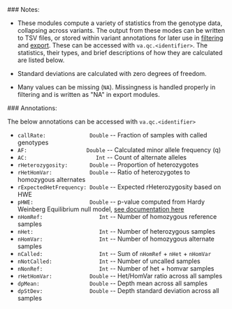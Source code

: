 <div class="cmdhead"></div>

<div class="description"></div>

<div class="synopsis"></div>

<div class="options"></div>

<div class="cmdsubsection"> 
### Notes:

 - These modules compute a variety of statistics from the genotype data, collapsing across variants.  The output from these modes can be written to TSV files, or stored within variant annotations for later use in [filtering](reference.html#Filtering) and [export](reference.html#ExportingTSV). These can be accessed with `va.qc.<identifier>`.  The statistics, their types, and brief descriptions of how they are calculated are listed below.

 - Standard deviations are calculated with zero degrees of freedom.

 - Many values can be missing (`NA`).  Missingness is handled properly in filtering and is written as "NA" in export modules.

</div>

<div class="cmdsubsection">
### <a class="jumptarget" href="variantqc_annotations"></a> Annotations:

The below annotations can be accessed with `va.qc.<identifier>`

 - `callRate:              Double` -- Fraction of samples with called genotypes
 - `AF:                   Double` -- Calculated minor allele frequency (q)
 - `AC:                      Int` -- Count of alternate alleles
 - `rHeterozygosity:       Double` -- Proportion of heterozygotes
 - `rHetHomVar:            Double` -- Ratio of heterozygotes to homozygous alternates
 - `rExpectedHetFrequency: Double` -- Expected rHeterozygosity based on HWE
 - `pHWE:                  Double` -- p-value computed from Hardy Weinberg Equilibrium null model, [see documentation here](LeveneHaldane.tex)
 - `nHomRef:                  Int` -- Number of homozygous reference samples
 - `nHet:                     Int` -- Number of heterozygous samples
 - `nHomVar:                  Int` -- Number of homozygous alternate samples
 - `nCalled:                  Int` -- Sum of `nHomRef` + `nHet` + `nHomVar`
 - `nNotCalled:               Int` -- Number of uncalled samples
 - `nNonRef:                  Int` -- Number of het + homvar samples
 - `rHetHomVar:            Double` -- Het/HomVar ratio across all samples
 - `dpMean:                Double` -- Depth mean across all samples
 - `dpStDev:               Double` -- Depth standard deviation across all samples
 
 </div>